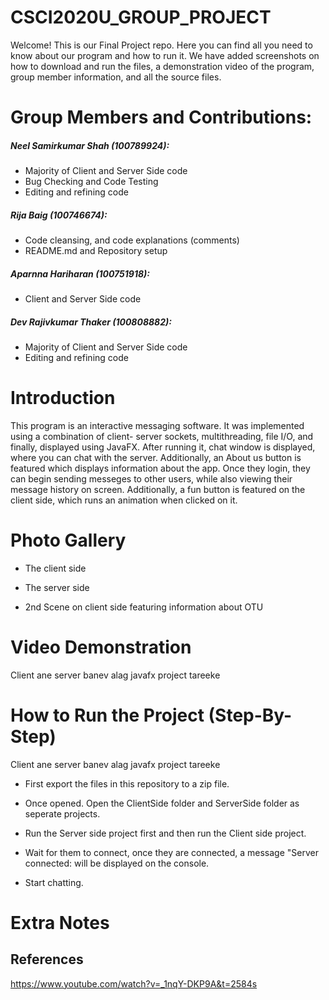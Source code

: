 # CSCI2020U_GROUP_PROJECT

Welcome! This is our Final Project repo. Here you can find all you need to know about our program and how to run it. We have added screenshots on how to download and run the files, a demonstration video of the program, group member information, and all the source files. 

# Group Members and Contributions: <br />
##### Neel Samirkumar Shah (100789924): <br />
  * Majority of Client and Server Side code <br />
  * Bug Checking and Code Testing <br />
  * Editing and refining code <br />
##### Rija Baig (100746674): <br />
  * Code cleansing, and code explanations (comments) <br />
  * README.md and Repository setup <br />
##### Aparnna Hariharan (100751918): <br />
  * Client and Server Side code <br />
##### Dev Rajivkumar Thaker (100808882): <br />
  * Majority of Client and Server Side code <br />
  * Editing and refining code <br />

# Introduction
This program is an interactive messaging software.  It was implemented using a combination of client- server sockets, multithreading, file I/O, and finally, displayed using JavaFX. After running it, chat window is displayed, where you can chat with the server. Additionally, an About us button is featured which displays information about the app. Once they login, they can begin sending messeges to other users, while also viewing their message history on screen. Additionally, a fun button is featured on the client side, which runs an animation when clicked on it. 
# Photo Gallery
* The client side <br />

* The server side <br />

* 2nd Scene on client side featuring information about OTU <br />

# Video Demonstration
Client ane server banev alag javafx project tareeke 

# How to Run the Project (Step-By-Step)
Client ane server banev alag javafx project tareeke 
* First export the files in this repository to a zip file. 

* Once opened. Open the ClientSide folder and ServerSide folder as seperate projects.

* Run the Server side project first and then run the Client side project.

* Wait for them to connect, once they are connected, a message "Server connected: will be displayed on the console.

* Start chatting.

# Extra Notes

## References
https://www.youtube.com/watch?v=_1nqY-DKP9A&t=2584s
